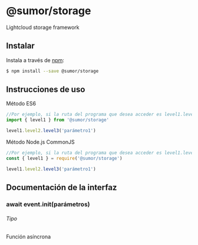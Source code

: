 # @sumor/storage

Lightcloud storage framework

## Instalar

Instala a través de [npm](https://www.npmjs.com/):

```sh
$ npm install --save @sumor/storage
```

## Instrucciones de uso

Método ES6

```js
//Por ejemplo, si la ruta del programa que desea acceder es level1.level2.level3
import { level1 } from '@sumor/storage'

level1.level2.level3('parámetro1')
```

Método Node.js CommonJS

```js
//Por ejemplo, si la ruta del programa que desea acceder es level1.level2.level3
const { level1 } = require('@sumor/storage')

level1.level2.level3('parámetro1')
```

## Documentación de la interfaz

### await event.init(parámetros)

###### Tipo

Función asíncrona
